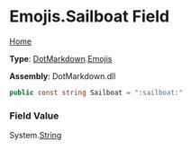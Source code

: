 # Emojis\.Sailboat Field

[Home](../../../README.md)

**Type**: [DotMarkdown](../../README.md)\.[Emojis](../README.md)

**Assembly**: DotMarkdown\.dll

```csharp
public const string Sailboat = ":sailboat:"
```

### Field Value

System\.[String](https://docs.microsoft.com/en-us/dotnet/api/system.string)